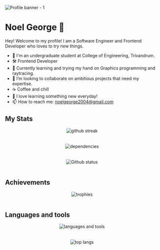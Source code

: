 ![Profile banner - 1](https://github.com/noelg-cj/noelg-cj/assets/76249580/7cbdbb24-b4db-4f0d-bb0f-61291c5237eb)


<h1>Noel George 🎄</h1>
Hey! Welcome to my profile! 
I am a Software Engineer and Frontend Developer who loves to try new things.

- 🔭 I'm an undergraduate student at College of Engineering, Trivandrum.
- 🛠️ Frontend Developer
- 🌱 Currently learning and trying my hand on Graphics programming and raytracing.
- 👯 I’m looking to collaborate on ambitious projects that need my expertise.
- ☕ Coffee and chill
- 📖 I love learning something new everyday!
- 📫 How to reach me: noelgeorge2004@gmail.com

## My Stats
<div align="center">
  <img src="https://github-readme-streak-stats.herokuapp.com/?user=noelg-cj&theme=radical" alt="github streak" align="center" />
  <br />
  <br />
  <br />
  <!--<img src="https://stats.quine.sh/noelg-cj/github?theme=dark" alt="stats" align="center" />-->
  <img src="https://stats.quine.sh/noelg-cj/dependencies?theme=dark" alt="dependencies" align="center" />
  <br />
  <br />
  <br />
  <img src="https://github-readme-stats-noelg-cj.vercel.app/api?username=noelg-cj&theme=radical" alt="Github status" align="center" />
</div>
<br />

## Achievements
<div align="center">
  <img src="https://github-profile-trophy.vercel.app/?username=noelg-cj&column=5&theme=onedark&rank=SECRET,SSS,SS,S,AAA,AA,A,B,C" alt="trophies" align="center" />
</div>
<br />

## Languages and tools
<div align="center">
  <img src="https://skillicons.dev/icons?i=html,css,js,react,tailwind,dart,flutter,c,cpp,java,py,git,electron,mysql,nodejs,vite,vscode,visualstudio,figma,blender&perline=5" alt="languages and tools" align="center" />
  <br />
  <br />
  <br />
  <!-- <img src="https://github-readme-stats-noelg-cj.vercel.app/api/top-langs/?username=noelg-cj&layout=donut-vertical" alt="top langs" align="center" /> -->
  <img src="https://stats.quine.sh/noelg-cj/languages-over-time?theme=dark" alt="top langs" align="center" />
</div>
<!--
- 🔭 I’m currently working on ...
- 🌱 I’m currently learning ...
- 👯 I’m looking to collaborate on ...
- 🤔 I’m looking for help with ...
- 💬 Ask me about ...
- 📫 How to reach me: ...
- 😄 Pronouns: ...
- ⚡ Fun fact: ...
-->
